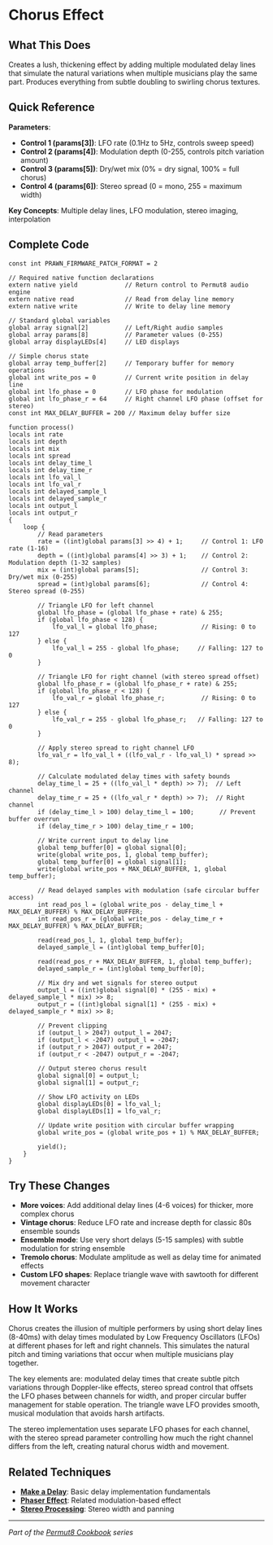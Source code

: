 # Chorus Effect

## What This Does
Creates a lush, thickening effect by adding multiple modulated delay lines that simulate the natural variations when multiple musicians play the same part. Produces everything from subtle doubling to swirling chorus textures.

## Quick Reference
**Parameters**:
- **Control 1 (params[3])**: LFO rate (0.1Hz to 5Hz, controls sweep speed)
- **Control 2 (params[4])**: Modulation depth (0-255, controls pitch variation amount)
- **Control 3 (params[5])**: Dry/wet mix (0% = dry signal, 100% = full chorus)
- **Control 4 (params[6])**: Stereo spread (0 = mono, 255 = maximum width)

**Key Concepts**: Multiple delay lines, LFO modulation, stereo imaging, interpolation

## Complete Code
```impala
const int PRAWN_FIRMWARE_PATCH_FORMAT = 2

// Required native function declarations
extern native yield             // Return control to Permut8 audio engine
extern native read              // Read from delay line memory
extern native write             // Write to delay line memory

// Standard global variables
global array signal[2]          // Left/Right audio samples
global array params[8]          // Parameter values (0-255)
global array displayLEDs[4]     // LED displays

// Simple chorus state
global array temp_buffer[2]     // Temporary buffer for memory operations
global int write_pos = 0        // Current write position in delay line
global int lfo_phase = 0        // LFO phase for modulation
global int lfo_phase_r = 64     // Right channel LFO phase (offset for stereo)
const int MAX_DELAY_BUFFER = 200 // Maximum delay buffer size

function process()
locals int rate
locals int depth  
locals int mix
locals int spread
locals int delay_time_l
locals int delay_time_r
locals int lfo_val_l
locals int lfo_val_r
locals int delayed_sample_l
locals int delayed_sample_r
locals int output_l
locals int output_r
{
    loop {
        // Read parameters
        rate = ((int)global params[3] >> 4) + 1;     // Control 1: LFO rate (1-16)
        depth = ((int)global params[4] >> 3) + 1;    // Control 2: Modulation depth (1-32 samples)
        mix = (int)global params[5];                 // Control 3: Dry/wet mix (0-255)
        spread = (int)global params[6];              // Control 4: Stereo spread (0-255)
        
        // Triangle LFO for left channel
        global lfo_phase = (global lfo_phase + rate) & 255;
        if (global lfo_phase < 128) {
            lfo_val_l = global lfo_phase;            // Rising: 0 to 127
        } else {
            lfo_val_l = 255 - global lfo_phase;     // Falling: 127 to 0
        }
        
        // Triangle LFO for right channel (with stereo spread offset)
        global lfo_phase_r = (global lfo_phase_r + rate) & 255;
        if (global lfo_phase_r < 128) {
            lfo_val_r = global lfo_phase_r;          // Rising: 0 to 127
        } else {
            lfo_val_r = 255 - global lfo_phase_r;   // Falling: 127 to 0
        }
        
        // Apply stereo spread to right channel LFO
        lfo_val_r = lfo_val_l + ((lfo_val_r - lfo_val_l) * spread >> 8);
        
        // Calculate modulated delay times with safety bounds
        delay_time_l = 25 + ((lfo_val_l * depth) >> 7);  // Left channel
        delay_time_r = 25 + ((lfo_val_r * depth) >> 7);  // Right channel
        if (delay_time_l > 100) delay_time_l = 100;       // Prevent buffer overrun
        if (delay_time_r > 100) delay_time_r = 100;
        
        // Write current input to delay line
        global temp_buffer[0] = global signal[0];
        write(global write_pos, 1, global temp_buffer);
        global temp_buffer[0] = global signal[1];
        write(global write_pos + MAX_DELAY_BUFFER, 1, global temp_buffer);
        
        // Read delayed samples with modulation (safe circular buffer access)
        int read_pos_l = (global write_pos - delay_time_l + MAX_DELAY_BUFFER) % MAX_DELAY_BUFFER;
        int read_pos_r = (global write_pos - delay_time_r + MAX_DELAY_BUFFER) % MAX_DELAY_BUFFER;
        
        read(read_pos_l, 1, global temp_buffer);
        delayed_sample_l = (int)global temp_buffer[0];
        
        read(read_pos_r + MAX_DELAY_BUFFER, 1, global temp_buffer);
        delayed_sample_r = (int)global temp_buffer[0];
        
        // Mix dry and wet signals for stereo output
        output_l = ((int)global signal[0] * (255 - mix) + delayed_sample_l * mix) >> 8;
        output_r = ((int)global signal[1] * (255 - mix) + delayed_sample_r * mix) >> 8;
        
        // Prevent clipping
        if (output_l > 2047) output_l = 2047;
        if (output_l < -2047) output_l = -2047;
        if (output_r > 2047) output_r = 2047;
        if (output_r < -2047) output_r = -2047;
        
        // Output stereo chorus result
        global signal[0] = output_l;
        global signal[1] = output_r;
        
        // Show LFO activity on LEDs
        global displayLEDs[0] = lfo_val_l;
        global displayLEDs[1] = lfo_val_r;
        
        // Update write position with circular buffer wrapping
        global write_pos = (global write_pos + 1) % MAX_DELAY_BUFFER;
        
        yield();
    }
}
```

## Try These Changes
- **More voices**: Add additional delay lines (4-6 voices) for thicker, more complex chorus
- **Vintage chorus**: Reduce LFO rate and increase depth for classic 80s ensemble sounds
- **Ensemble mode**: Use very short delays (5-15 samples) with subtle modulation for string ensemble
- **Tremolo chorus**: Modulate amplitude as well as delay time for animated effects
- **Custom LFO shapes**: Replace triangle wave with sawtooth for different movement character

## How It Works
Chorus creates the illusion of multiple performers by using short delay lines (8-40ms) with delay times modulated by Low Frequency Oscillators (LFOs) at different phases for left and right channels. This simulates the natural pitch and timing variations that occur when multiple musicians play together.

The key elements are: modulated delay times that create subtle pitch variations through Doppler-like effects, stereo spread control that offsets the LFO phases between channels for width, and proper circular buffer management for stable operation. The triangle wave LFO provides smooth, musical modulation that avoids harsh artifacts.

The stereo implementation uses separate LFO phases for each channel, with the stereo spread parameter controlling how much the right channel differs from the left, creating natural chorus width and movement.

## Related Techniques
- **[Make a Delay](#make-a-delay)**: Basic delay implementation fundamentals
- **[Phaser Effect](#phaser-effect)**: Related modulation-based effect
- **[Stereo Processing](#stereo-processing)**: Stereo width and panning

---
*Part of the [Permut8 Cookbook](#permut8-cookbook) series*